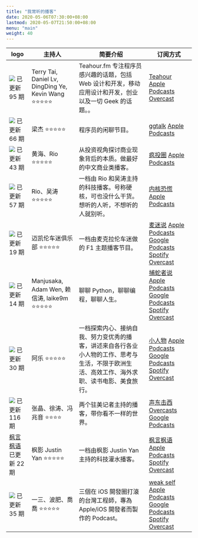 ```yaml
---
title: "我常听的播客"
date: 2020-05-06T07:30:00+08:00
lastmod: 2020-05-07T21:50:00+08:00
menu: "main"
weight: 40
---
```


| logo                                                                                                                                                             | 主持人                                              | 简要介绍                                                                                                                                     | 订阅方式                                                                                                                                                                                                                                                                                                                                                                                                                  |
| ---------------------------------------------------------------------------------------------------------------------------------------------------------------- | --------------------------------------------------- | -------------------------------------------------------------------------------------------------------------------------------------------- | ------------------------------------------------------------------------------------------------------------------------------------------------------------------------------------------------------------------------------------------------------------------------------------------------------------------------------------------------------------------------------------------------------------------------- |
| [![](https://assets.fireside.fm/file/fireside-images/podcasts/images/6/635ad9f1-6ce0-4f31-84cf-030e0c949169/cover_small.jpg)](https://teahour.fm/) 已更新 95 期  | Terry Tai, Daniel Lv, DingDing Ye, Kevin Wang ⭐⭐⭐⭐⭐ | Teahour.fm 专注程序员感兴趣的话题，包括 Web 设计和开发，移动应用设计和开发，创业以及一切 Geek 的话题。。                                     | [Teahour](https://teahour.fm/rss) [Apple Podcasts](https://podcasts.apple.com/cn/podcast/teahour/id1486623337) [Overcast](https://overcast.fm/itunes1486623337/teahour)                                                                                                                                                                                                                                                   |
| [![](https://talk.swift.gg/static/logo.jpg)](https://talk.swift.gg/) 已更新 66 期                                                                                | 梁杰 ⭐⭐⭐⭐⭐                                          | 程序员的闲聊节目。                                                                                                                           | [ggtalk](https://talkcdn.swift.gg/static/rss.xml) [Apple Podcasts](https://podcasts.apple.com/cn/podcast/ggtalk/id1440443653)                                                                                                                                                                                                                                                                                             |
| [![](https://crazy.capital/assets/banner-cn-dark.svg)](https://crazy.capital/) 已更新 43 期                                                                      | 黄海、Rio ⭐⭐⭐⭐⭐                                     | 从投资视角探讨商业现象背后的本质。做最好的中文商业类播客。                                                                                   | [疯投圈](https://crazy.capital/feed) [Apple Podcasts](https://podcasts.apple.com/podcast/id1088178402)                                                                                                                                                                                                                                                                                                                    |
| [![](https://pan.icu/assets/banner.panicu.svg)](https://pan.icu/) 已更新 57 期                                                                                   | Rio、吴涛 ⭐⭐⭐⭐⭐                                     | 一档由 Rio 和吴涛主持的科技播客。号称硬核，可也没什么干货。想听的人听，不想听的人就别听。                                                    | [内核恐慌](https://pan.icu/feed) [Apple Podcasts](https://itunes.apple.com/cn/podcast/id928916244)                                                                                                                                                                                                                                                                                                                        |
| [![](https://i.typcdn.com/undercut/8444310948_981473.jpg)](https://mclarenfan.club/) 已更新 19 期                                                                | 迈凯伦车迷俱乐部 ⭐⭐⭐⭐⭐                              | 一档由麦克拉伦车迷做的 F1 主题播客节目。                                                                                                     | [麦迷说](https://undercut.xyz/episodes/feed.xml) [Apple Podcasts](https://podcasts.apple.com/podcast/id1456247699) [Google Podcasts](https://play.google.com/music/listen?u=0#/ps/Iuqa6mneujxkzq7vm63gr5exupu) [Spotify](https://open.spotify.com/show/3sfkJKsjeADZkZCnq55U1c?si=tqEPk5xSSUGSGmOprMKj0w) [Overcast](https://overcast.fm/p1210658-oDqDto)                                                                  |
| [![](https://i.typcdn.com/pythonhunter/8444690454_041962.png)](https://pythonhunter.org/) 已更新 14 期                                                           | Manjusaka, Adam Wen, 赖信涛, laike9m ⭐⭐⭐⭐⭐          | 聊聊 Python，聊聊编程，聊聊人生。                                                                                                            | [捕蛇者说](https://pythonhunter.org/episodes/feed.xml) [Apple Podcasts](https://podcasts.apple.com/podcast/id1460475182) [Google Podcasts](https://podcasts.google.com/?feed=aHR0cHM6Ly9weXRob25odW50ZXIub3JnL2VwaXNvZGVzL2ZlZWQueG1s) [Spotify](https://open.spotify.com/show/4qXfktuWS6Lin2AtMa62fc) [Overcast](https://overcast.fm/itunes1460475182)                                                                   |
| [![](https://static.anobody.im/images/banner.png)](https://anobody.im/about/) 已更新 30 期                                                                       | 阿乐 ⭐⭐⭐⭐⭐                                          | 一档探索内心、接纳自我、努力变优秀的播客，讲述来自各行各业小人物的工作、思考与生活，不限于欧洲生活、高效工作、海外求职、读书电影、美食旅行。 | [小人物](https://anobody.im/podcast/rss.xml) [Apple Podcasts](https://podcasts.apple.com/cn/podcast/小人物/id1479851581?l=en) [Google Podcasts](https://podcasts.google.com/?feed=aHR0cHM6Ly9hbm9ib2R5LmltL3BvZGNhc3QvcnNzLnhtbA) [Spotify](https://open.spotify.com/show/1qizpC4DJSx5OtZwsDCaNu) [Overcast](https://overcast.fm/itunes1479851581)                                                                        |
| [![](https://assets.fireside.fm/file/fireside-images/podcasts/images/8/8dd8a56f-9636-415a-8c00-f9ca6778e511/cover_small.jpg)](https://www.etw.fm/) 已更新 116 期 | 张晶、徐涛、冯兆音 ⭐⭐⭐⭐                             | 两个驻美记者主持的播客，带你看不一样的世界。                                                                                                 | [声东击西](http://www.etw.fm/rss) [Overcasts](https://overcast.fm/itunes1183662640) [Google Podcasts](https://playmusic.app.goo.gl/?ibi=com.google.PlayMusic&amp;isi=691797987&amp;ius=googleplaymusic&amp;apn=com.google.android.music&amp;link=https://play.google.com/music/m/Iwcjdodn4rhxotwfgn7xbihww2e?t%3D%25E5%25A3%25B0%25E4%25B8%259C%25E5%2587%25BB%25E8%25A5%25BF%26pcampaignid%3DMKT-na-all-co-pr-mu-pod-16) |
| [枫言枫语](https://justinyan.me/post/category/podcast) 已更新 22 期                                                                                              | 枫影 Justin Yan ⭐⭐⭐⭐⭐                               | 一档由枫影 Justin Yan 主持的科技灌水播客。                                                                                                   | [枫言枫语](https://justinyan.me/feed) [Apple Podcasts](https://podcasts.apple.com/podcast/id1069600190) [Spotify](https://open.spotify.com/show/7K4KZoidZvhlIpIbSj17QG) [Overcast](https://overcast.fm/itunes1069600190)                                                                                                                                                                                                  |
| [![](https://weakself.dev/og_image.jpg)](https://weakself.dev) 已更新 35 期                                                                                      | 一三、波肥、喬喬 ⭐⭐⭐⭐⭐                              | 三個在 iOS 開發圈打滾的台灣工程師，專為 Apple/iOS 開發者而製作的 Podcast。                                                                   | [weak self](https://anchor.fm/s/c914964/podcast/rss) [Apple Podcasts](https://podcasts.apple.com/tw/podcast/weak-self/id1474108801) [Google Podcasts](https://www.google.com/podcasts?feed=aHR0cHM6Ly9hbmNob3IuZm0vcy9jOTE0OTY0L3BvZGNhc3QvcnNz) [Spotify](https://open.spotify.com/show/4qAJjdyhx5AgHHL4VuTauj) [Overcast](https://overcast.fm/itunes1474108801/weak-self)                                               |
